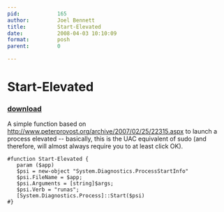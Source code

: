 ```yaml
---
pid:            165
author:         Joel Bennett
title:          Start-Elevated
date:           2008-04-03 10:10:09
format:         posh
parent:         0

---
```


# Start-Elevated

### [download](Scripts\165.ps1)

A simple function based on http://www.peterprovost.org/archive/2007/02/25/22315.aspx to launch a process elevated -- basically, this is the UAC equivalent of sudo (and therefore, will almost always require you to at least click OK).

```posh
#function Start-Elevated {
   param ($app) 
   $psi = new-object "System.Diagnostics.ProcessStartInfo"
   $psi.FileName = $app; 
   $psi.Arguments = [string]$args; 
   $psi.Verb = "runas";
   [System.Diagnostics.Process]::Start($psi)
#}
```
